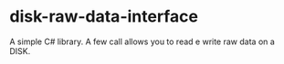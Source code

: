 # disk-raw-data-interface

A simple C# library.
A few call allows you to read e write raw data on a DISK.


